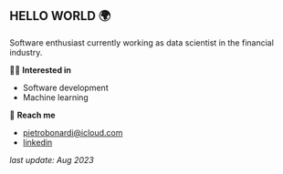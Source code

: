 ## HELLO WORLD 🌍

Software enthusiast currently working as data scientist in the financial industry.

🕺🏻 **Interested in**  
- Software development
- Machine learning 

💫 **Reach me**
- pietrobonardi@icloud.com 
- [linkedin](https://www.linkedin.com/in/pietrobonardi/)


_last update: Aug 2023_
